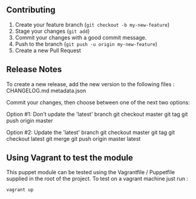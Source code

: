 ## Contributing

1. Create your feature branch (`git checkout -b my-new-feature`)
2. Stage your changes (`git add`)
3. Commit your changes with a good commit message.
4. Push to the branch (`git push -u origin my-new-feature`)
5. Create a new Pull Request

## Release Notes

To create a new release, add the new version to the following files :
CHANGELOG.md
metadata.json

Commit your changes, then choose between one of the next two options:

Option #1: Don't update the 'latest' branch
git checkout master
git tag <new-version>
git push origin master <new-version>

Option #2: Update the 'latest' branch
git checkout master
git tag <new-version>
git checkout latest
git merge <new-version>
git push origin master <new-version> latest

## Using Vagrant to test the module

This puppet module can be tested using the Vagrantfile / Puppetfile supplied in the root of the project. To test on a vagrant machine just run :
```shell
vagrant up
```
